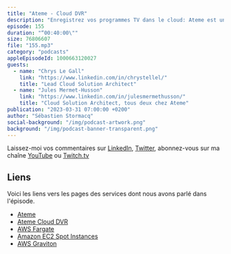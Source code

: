 ```yaml
---
title: "Ateme - Cloud DVR"
description: "Enregistrez vos programmes TV dans le cloud: Ateme est une société française qui construit des solutions vidéos pour les chaînes de télé et les opérateurs telco. Une de leurs solutions est un enregistreur de flux vidéos dans le cloud. La fameuse fonction 'Enregistrer' de vos boxes - quand votre opérateur utilise les solutions d'Ateme - enregistre les programmes télé sur S3. Dans cet épisode, nous parlons de l'architecture de cette solution, comment ca marche sous le capot. Spoiler alerte : nous parlons de Kubernetes (un peu), de Amazon S3 (beaucoup) et d'infrastructure as code."
episode: 155
duration: "“00:40:00\""
size: 76806607
file: "155.mp3"
category: "podcasts"
appleEpisodeId: 1000663120027
guests:
  - name: "Chrys Le Gall"
    link: "https://www.linkedin.com/in/chrystellel/"
    title: "Lead Cloud Solution Architect"
  - name: "Jules Mermet-Husson"
    link: "https://www.linkedin.com/in/julesmermethusson/"
    title: "Cloud Solution Architect, tous deux chez Ateme"
publication: "2023-03-31 07:00:00 +0200"
author: "Sébastien Stormacq"
social-background: "/img/podcast-artwork.png"
background: "/img/podcast-banner-transparent.png"
---
```


Laissez-moi vos commentaires sur [LinkedIn](https://www.linkedin.com/in/sebastienstormacq/), [Twitter](https://twitter.com/sebsto), abonnez-vous sur ma chaîne [YouTube](https://www.youtube.com/sebsto) ou [Twitch.tv](https://www.twitch.tv/sebAWS)

## Liens

Voici les liens vers les pages des services dont nous avons parlé dans l'épisode.

- [Ateme](https://www.ateme.com/)
- [Ateme Cloud DVR](https://www.ateme.com/how-we-help-cloud-dvr-solutions/)
- [AWS Fargate](https://aws.amazon.com/fargate/getting-started/?nc=sn&loc=3)
- [Amazon EC2 Spot Instances](https://aws.amazon.com/ec2/spot/getting-started/)
- [AWS Graviton](https://aws.amazon.com/ec2/graviton/)

